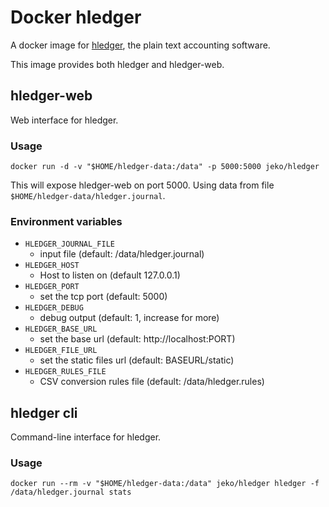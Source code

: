 # Docker hledger

A docker image for [hledger](http://hledger.org/), the plain text accounting software.

This image provides both hledger and hledger-web.

## hledger-web

Web interface for hledger.

### Usage

```
docker run -d -v "$HOME/hledger-data:/data" -p 5000:5000 jeko/hledger
```

This will expose hledger-web on port 5000. Using data from file `$HOME/hledger-data/hledger.journal`.

### Environment variables

 * `HLEDGER_JOURNAL_FILE`
   * input file (default: /data/hledger.journal)
 * `HLEDGER_HOST`
   * Host to listen on (default 127.0.0.1)
 * `HLEDGER_PORT`
   * set the tcp port (default: 5000)
 * `HLEDGER_DEBUG`
   * debug output (default: 1, increase for more)
 * `HLEDGER_BASE_URL`
   * set the base url (default: http://localhost:PORT)
 * `HLEDGER_FILE_URL`
   * set the static files url (default: BASEURL/static)
 * `HLEDGER_RULES_FILE`
   * CSV conversion rules file (default: /data/hledger.rules)

## hledger cli

Command-line interface for hledger.

### Usage

```
docker run --rm -v "$HOME/hledger-data:/data" jeko/hledger hledger -f /data/hledger.journal stats
```

